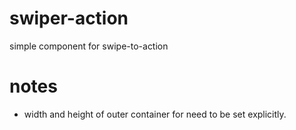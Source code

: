 # swiper-action
simple component for swipe-to-action

# notes
- width and height of outer container for <SwiperAction/> need to be set explicitly.
